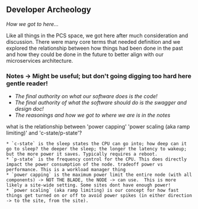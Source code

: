 ## Developer Archeology
*How we got to here...*

Like all things in the PCS space, we got here after much consideration and discussion. There were many core terms that needed definition and we explored the relationship between how things had been done in the past and how they could be done in the future to better align with our microservices architecture.

### Notes -> Might be useful; but don't going digging too hard here gentle reader! 

 * *The final authority on what our software does is the code!*
 * *The final authority of what the software should do is the swagger and design doc!*
 * *The reasonings and how we got to where we are is in the notes*

what is the relationship between 'power capping' 'power scaling (aka ramp limiting)' and 'c-state/p-state'?

	* `c-state` is the sleep states the CPU can go into; how deep can it go to sleep? the deeper the sleep; the longer the latency to wakeup; but the more power it saves. Typically requires a reboot.
	* `p-state` is the frequency control for the CPU. This does directly impact the power consumption of the node. tradeoff power vs performance. This is a workload manager thing
	* `power capping` is the maximum power limit the entire node (with all components) -> NOT THE BLADE, the NODE -> can use.  This is more likely a site-wide setting. Some sites dont have enough power!
	* `power scaling` (aka ramp limiting) is our concept for how fast things get turned on or off to avoid power spikes (in either direction -> to the site, from the site).